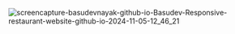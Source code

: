 ![screencapture-basudevnayak-github-io-Basudev-Responsive-restaurant-website-github-io-2024-11-05-12_46_21](https://github.com/user-attachments/assets/3c077cf6-bbd8-4302-865d-b3d316b62681)
